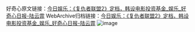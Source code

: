 好奇心原文链接：[今日娱乐：《复仇者联盟2》定档，韩设电影投资基金_娱乐_好奇心日报-陆云霏](https://www.qdaily.com/articles/7513.html)
WebArchive归档链接：[今日娱乐：《复仇者联盟2》定档，韩设电影投资基金_娱乐_好奇心日报-陆云霏](http://web.archive.org/web/20160807233753/http://www.qdaily.com/articles/7513.html)
![image](http://ww3.sinaimg.cn/large/007d5XDply1g3wjjrus1ej30u04a1kjl)